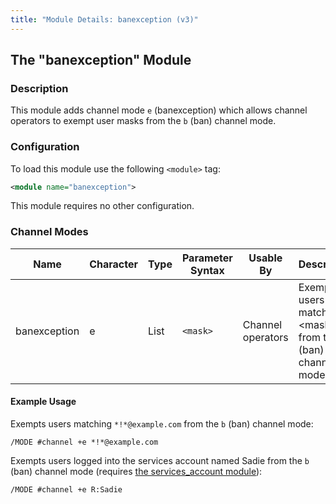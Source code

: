 ```yaml
---
title: "Module Details: banexception (v3)"
---
```


## The "banexception" Module

### Description

This module adds channel mode `e` (banexception) which allows channel operators to exempt user masks from the `b` (ban) channel mode.

### Configuration

To load this module use the following `<module>` tag:

```xml
<module name="banexception">
```

This module requires no other configuration.

### Channel Modes

Name         | Character | Type | Parameter Syntax | Usable By         | Description
------------ | --------- | ---- | ---------------- | ----------------- | -----------
banexception | e         | List | `<mask>`         | Channel operators | Exempts users matching &lt;mask&gt; from the `b` (ban) channel mode.

#### Example Usage

Exempts users matching `*!*@example.com` from the `b` (ban) channel mode:

```plaintext
/MODE #channel +e *!*@example.com
```

Exempts users logged into the services account named Sadie from the `b` (ban) channel mode (requires [the services_account module](/3/modules/services_account)):

```plaintext
/MODE #channel +e R:Sadie
```

